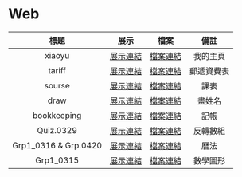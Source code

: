 # Web
|標題|展示|檔案|備註|
|:----:|:----:|:----:|:----:|
|xiaoyu|[展示連結](https://xiaoyu0708.github.io/Web/xiaoyu/index.html)|[檔案連結](https://github.com/XiaoYu0708/Web/tree/master/Grp1_0315)|我的主頁|
|tariff|[展示連結](https://xiaoyu0708.github.io/Web/tariff/index.html)|[檔案連結](https://github.com/XiaoYu0708/Web/tree/master/tariff)|郵遞資費表|
|sourse|[展示連結](https://xiaoyu0708.github.io/Web/sourse/index.html)|[檔案連結](https://github.com/XiaoYu0708/Web/tree/master/sourse)|課表|
|draw|[展示連結](https://xiaoyu0708.github.io/Web/draw/index.html)|[檔案連結](https://github.com/XiaoYu0708/Web/tree/master/draw)|畫姓名|
|bookkeeping|[展示連結](https://xiaoyu0708.github.io/Web/bookkeeping/index.html)|[檔案連結](https://github.com/XiaoYu0708/Web/tree/master/bookkeeping)|記帳|
|Quiz.0329|[展示連結](https://xiaoyu0708.github.io/Web/Quiz.0329/index.html)|[檔案連結](https://github.com/XiaoYu0708/Web/tree/master/Quiz.0329)|反轉數組|
|Grp1_0316 & Grp.0420|[展示連結](https://xiaoyu0708.github.io/Web/Grp1_0316%26Grp.0420/index.html)|[檔案連結](https://github.com/XiaoYu0708/Web/tree/master/Grp1_0316%26Grp.0420)|曆法|
|Grp1_0315|[展示連結](https://xiaoyu0708.github.io/Web/Grp1_0315/index.html)|[檔案連結](https://github.com/XiaoYu0708/Web/tree/master/Grp1_0315)|數學圖形|
